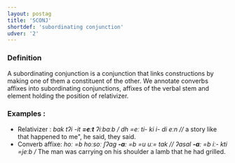 ```yaml
---
layout: postag
title: 'SCONJ'
shortdef: 'subordinating conjunction'
udver: '2'
---
```


### Definition

A subordinating conjunction is a conjunction that links constructions by making one of them a constituent of the other.
We annotate converbs affixes into subordinating conjunctions, affixes of the verbal stem and element holding the position of relativizer.

### Examples : 

- Relativizer : _bak tʔi -it <b>=eːt</b> ʔiːbaːb / dh =eː ti- ki i- di eːn //_ a story like that happened to me", he said, they said.
- Converb affixe: _hoː =b hoːsoː ʃʔag <b>-aː</b> =b =u uː= tak // ʔasal <b>-aː</b> =b iː- kti =jeːb /_ The man was carrying on his shoulder a lamb that he had grilled.

<!-- Interlanguage links updated St lis 3 20:58:14 CET 2021 -->
